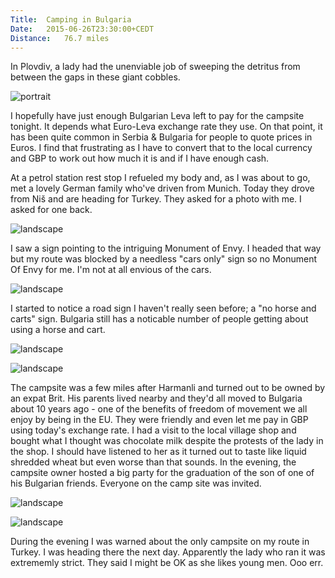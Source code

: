 ```yaml
---
Title:	Camping in Bulgaria
Date:	2015-06-26T23:30:00+CEDT
Distance:	76.7 miles
---
```


In Plovdiv, a lady had the unenviable job of sweeping the detritus from between the gaps in these giant cobbles. 

![portrait](https://pbs.twimg.com/media/CIaz0CXWEAArTdC.jpg:large "Cobblestone")

I hopefully have just enough Bulgarian Leva left to pay for the campsite tonight. It depends what Euro-Leva exchange rate they use. On that point, it has been quite common in Serbia & Bulgaria for people to quote prices in Euros. I find that frustrating as I have to convert that to the local currency and GBP to work out how much it is and if I have enough cash.

At a petrol station rest stop I refueled my body and, as I was about to go, met a lovely German family who've driven from Munich. Today they drove from Ni&scaron; and are heading for Turkey. They asked for a photo with me. I asked for one back.

![landscape](https://farm1.staticflickr.com/480/19272944878_97dfc23a6e.jpg "German family")

I saw a sign pointing to the intriguing Monument of Envy. I headed that way but my route was blocked by a needless "cars only" sign so no Monument Of Envy for me. I'm not at all envious of the cars.

![landscape](https://pbs.twimg.com/media/CIa5kEiVAAAAbtB.jpg:large "Monument of Envy")

I started to notice a road sign I haven't really seen before; a "no horse and carts" sign. Bulgaria still has a noticable number of people getting about using a horse and cart.

![landscape](https://farm4.staticflickr.com/3841/19274400989_ea2c1df009.jpg "No horse and carts")

![landscape](https://farm4.staticflickr.com/3666/19272993848_afb127095d.jpg "Looking down to Harmanli")

The campsite was a few miles after Harmanli and turned out to be owned by an expat Brit. His parents lived nearby and they'd all moved to Bulgaria about 10 years ago - one of the benefits of freedom of movement we all enjoy by being in the EU. They were friendly and even let me pay in GBP using today's exchange rate. I had a visit to the local village shop and bought what I thought was chocolate milk despite the protests of the lady in the shop. I should have listened to her as it turned out to taste like liquid shredded wheat but even worse than that sounds. In the evening, the campsite owner hosted a big party for the graduation of the son of one of his Bulgarian friends. Everyone on the camp site was invited.

![landscape](https://farm1.staticflickr.com/321/19273022350_e65d6e0213.jpg "Biser camp")

![landscape](https://farm1.staticflickr.com/398/19464853291_2efe3284e6.jpg "Graduation party")

During the evening I was warned about the only campsite on my route in Turkey. I was heading there the next day. Apparently the lady who ran it was extrememly strict. They said I might be OK as she likes young men. Ooo err.
